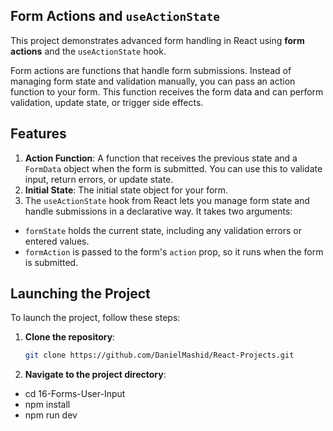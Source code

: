 ## Form Actions and `useActionState`

This project demonstrates advanced form handling in React using **form actions** and the `useActionState` hook.

Form actions are functions that handle form submissions. Instead of managing form state and validation manually, you can pass an action function to your form. This function receives the form data and can perform validation, update state, or trigger side effects.

## Features

1. **Action Function**: A function that receives the previous state and a `FormData` object when the form is submitted. You can use this to validate input, return errors, or update state.
2. **Initial State**: The initial state object for your form.
3. The `useActionState` hook from React lets you manage form state and handle submissions in a declarative way. It takes two arguments:

- `formState` holds the current state, including any validation errors or entered values.
- `formAction` is passed to the form's `action` prop, so it runs when the form is submitted.

## Launching the Project

To launch the project, follow these steps:

1. **Clone the repository**:

   ```bash
   git clone https://github.com/DanielMashid/React-Projects.git

   ```

2. **Navigate to the project directory**:

- cd 16-Forms-User-Input
- npm install
- npm run dev
